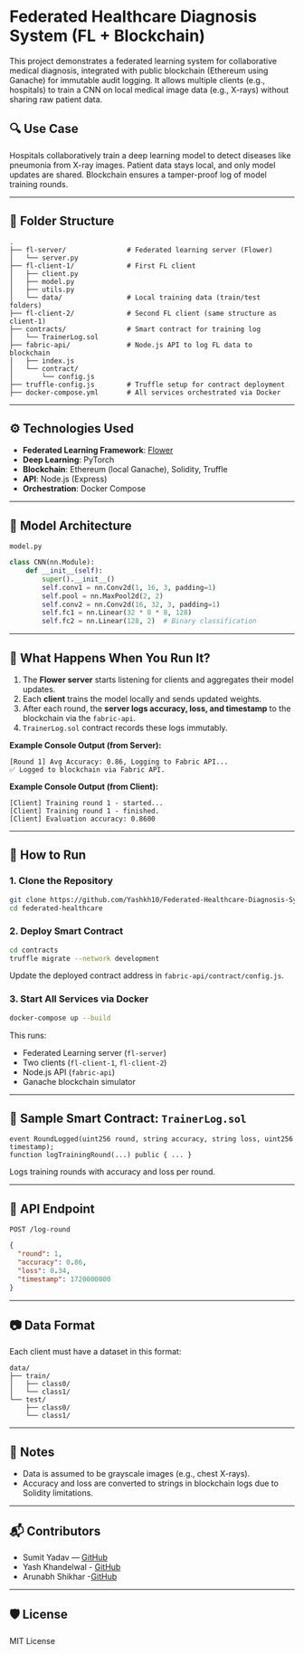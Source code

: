 # Federated Healthcare Diagnosis System (FL + Blockchain)

This project demonstrates a federated learning system for collaborative medical diagnosis, integrated with public blockchain (Ethereum using Ganache) for immutable audit logging. It allows multiple clients (e.g., hospitals) to train a CNN on local medical image data (e.g., X-rays) without sharing raw patient data.

## 🔍 Use Case

Hospitals collaboratively train a deep learning model to detect diseases like pneumonia from X-ray images. Patient data stays local, and only model updates are shared. Blockchain ensures a tamper-proof log of model training rounds.

---

## 📁 Folder Structure

```
.
├── fl-server/               # Federated learning server (Flower)
│   └── server.py
├── fl-client-1/             # First FL client
│   ├── client.py
│   ├── model.py
│   ├── utils.py
│   └── data/                # Local training data (train/test folders)
├── fl-client-2/             # Second FL client (same structure as client-1)
├── contracts/               # Smart contract for training log
│   └── TrainerLog.sol
├── fabric-api/              # Node.js API to log FL data to blockchain
│   ├── index.js
│   └── contract/
│       └── config.js
├── truffle-config.js        # Truffle setup for contract deployment
├── docker-compose.yml       # All services orchestrated via Docker
```

---

## ⚙️ Technologies Used

* **Federated Learning Framework**: [Flower](https://flower.dev)
* **Deep Learning**: PyTorch
* **Blockchain**: Ethereum (local Ganache), Solidity, Truffle
* **API**: Node.js (Express)
* **Orchestration**: Docker Compose

---

## 🧠 Model Architecture

`model.py`

```python
class CNN(nn.Module):
    def __init__(self):
        super().__init__()
        self.conv1 = nn.Conv2d(1, 16, 3, padding=1)
        self.pool = nn.MaxPool2d(2, 2)
        self.conv2 = nn.Conv2d(16, 32, 3, padding=1)
        self.fc1 = nn.Linear(32 * 8 * 8, 128)
        self.fc2 = nn.Linear(128, 2)  # Binary classification
```

---

## 🔁 What Happens When You Run It?

1. The **Flower server** starts listening for clients and aggregates their model updates.
2. Each **client** trains the model locally and sends updated weights.
3. After each round, the **server logs accuracy, loss, and timestamp** to the blockchain via the `fabric-api`.
4. `TrainerLog.sol` contract records these logs immutably.

**Example Console Output (from Server):**

```
[Round 1] Avg Accuracy: 0.86, Logging to Fabric API...
✅ Logged to blockchain via Fabric API.
```

**Example Console Output (from Client):**

```
[Client] Training round 1 - started...
[Client] Training round 1 - finished.
[Client] Evaluation accuracy: 0.8600
```

---

## 🚀 How to Run

### 1. Clone the Repository

```bash
git clone https://github.com/Yashkh10/Federated-Healthcare-Diagnosis-System.git
cd federated-healthcare
```

### 2. Deploy Smart Contract

```bash
cd contracts
truffle migrate --network development
```

Update the deployed contract address in `fabric-api/contract/config.js`.

### 3. Start All Services via Docker

```bash
docker-compose up --build
```

This runs:

* Federated Learning server (`fl-server`)
* Two clients (`fl-client-1`, `fl-client-2`)
* Node.js API (`fabric-api`)
* Ganache blockchain simulator

---

## 📝 Sample Smart Contract: `TrainerLog.sol`

```solidity
event RoundLogged(uint256 round, string accuracy, string loss, uint256 timestamp);
function logTrainingRound(...) public { ... }
```

Logs training rounds with accuracy and loss per round.

---

## 📡 API Endpoint

`POST /log-round`

```json
{
  "round": 1,
  "accuracy": 0.86,
  "loss": 0.34,
  "timestamp": 1720000000
}
```

---

## 📷 Data Format

Each client must have a dataset in this format:

```
data/
├── train/
│   ├── class0/
│   └── class1/
└── test/
    ├── class0/
    └── class1/
```

---

## 📌 Notes

* Data is assumed to be grayscale images (e.g., chest X-rays).
* Accuracy and loss are converted to strings in blockchain logs due to Solidity limitations.

---

## 📬 Contributors

* Sumit Yadav — [GitHub](https://github.com/sumity2021)
* Yash Khandelwal - [GitHub](https://github.com/Yashkh10)
* Arunabh Shikhar -[GitHub](https://github.com/ArunabhShikhar10717)

---

## 🛡️ License

MIT License
